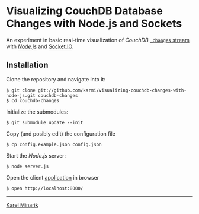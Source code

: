 # Visualizing CouchDB Database Changes with Node.js and Sockets #

An experiment in basic real-time visualization of _CouchDB_ [`_changes` stream](http://guide.couchdb.org/draft/notifications.html)
with [_Node.js_](http://nodejs.org/) and [Socket.IO](http://socket.io/).

## Installation ##

Clone the repository and navigate into it:

    $ git clone git://github.com/karmi/visualizing-couchdb-changes-with-node-js.git couchdb-changes
    $ cd couchdb-changes

Initialize the submodules:

    $ git submodule update --init

Copy (and posibly edit) the configuration file

    $ cp config.example.json config.json

Start the _Node.js_ server:

    $ node server.js

Open the client [application](http://localhost:8000/) in browser

    $ open http://localhost:8000/

-----

[Karel Minarik](http://karmi.cz)
